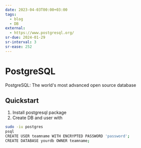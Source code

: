 ```yaml
---
date: 2023-04-03T00:00+03:00
tags:
  - blog
  - DB
external:
  - https://www.postgresql.org/
sr-due: 2024-01-29
sr-interval: 3
sr-ease: 252
---
```


# PostgreSQL

PostgreSQL: The world's most advanced open source database

## Quickstart

1. Install postgresql package
2. Create DB and user with

```sh
sudo -iu postgres
psql
CREATE USER teamname WITH ENCRYPTED PASSWORD 'password';
CREATE DATABASE yourdb OWNER teamname;
```

